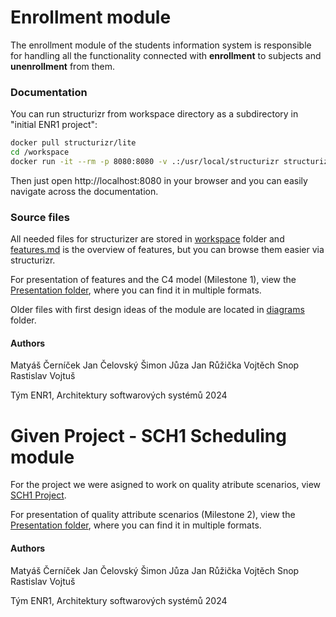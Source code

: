 
# Enrollment module

The enrollment module of the students information system is responsible for handling all the functionality connected with **enrollment** to subjects and **unenrollment** from them. 

### Documentation

You can run structurizr from workspace directory as a subdirectory in "initial ENR1 project": 

```bash
docker pull structurizr/lite
cd /workspace
docker run -it --rm -p 8080:8080 -v .:/usr/local/structurizr structurizr/lite
```
Then just open http://localhost:8080 in your browser and you can easily navigate across the documentation.

### Source files
All needed files for structurizer are stored in [workspace](/initial_ENR1project/workspace/) folder and [features.md](/initial_ENR1project/features.md) is the overview of features, but you can browse them easier via structurizr.

For presentation of features and the C4 model (Milestone 1), view the [Presentation folder](/initial_ENR1project/ENR1-presentation/), where you can find it in multiple formats.

Older files with first design ideas of the module are located in [diagrams](/initial_ENR1project/diagrams/) folder.

#### Authors
Matyáš Černíček
Jan Čelovský
Šimon Jůza
Jan Růžička
Vojtěch Snop
Rastislav Vojtuš

Tým ENR1, Architektury softwarových systémů 2024


# Given Project - SCH1 Scheduling module 

For the project we were asigned to work on quality atribute scenarios, view [SCH1 Project](/given_SCH1project/).

For presentation of quality attribute scenarios (Milestone 2), view the [Presentation folder](/given_SCH1project/Schedule-SCH1-presentation/), where you can find it in multiple formats.

#### Authors
Matyáš Černíček
Jan Čelovský
Šimon Jůza
Jan Růžička
Vojtěch Snop
Rastislav Vojtuš

Tým ENR1, Architektury softwarových systémů 2024
